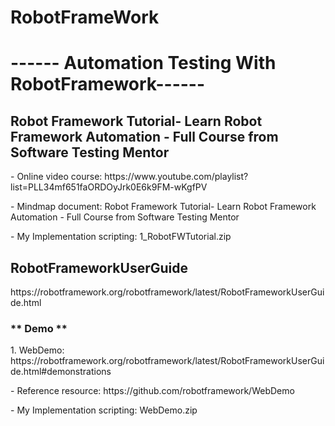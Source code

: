 # RobotFrameWork
<h1>------ Automation Testing With RobotFramework------</h2>
<h2> Robot Framework Tutorial- Learn Robot Framework Automation - Full Course from Software Testing Mentor </h2> 
<p> - Online video course: https://www.youtube.com/playlist?list=PLL34mf651faORDOyJrk0E6k9FM-wKgfPV </p>
<p> - Mindmap document: Robot Framework Tutorial- Learn Robot Framework Automation - Full Course from Software Testing Mentor </p>
<p> - My Implementation scripting:  1_RobotFWTutorial.zip </p>

<h2> RobotFrameworkUserGuide </h2> 
https://robotframework.org/robotframework/latest/RobotFrameworkUserGuide.html
<h3> ** Demo **</h3
  <p>1. WebDemo: https://robotframework.org/robotframework/latest/RobotFrameworkUserGuide.html#demonstrations </p>
   <p>  - Reference resource: https://github.com/robotframework/WebDemo </p>
   <p>  - My Implementation scripting: WebDemo.zip </p>
  
